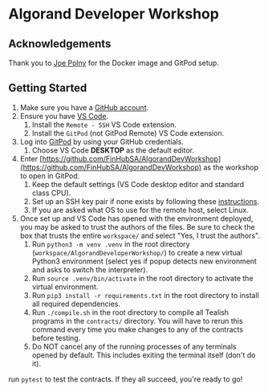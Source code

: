 # Algorand Developer Workshop

## Acknowledgements
Thank you to [Joe Polny](https://github.com/joe-p) for the Docker image and GitPod setup.

## Getting Started
1. Make sure you have a [GitHub account](https://github.com/join).
1. Ensure you have [VS Code](https://code.visualstudio.com/).
    1. Install the `Remote - SSH` VS Code extension.
    1. Install the `GitPod` (not GitPod Remote) VS Code extension.
1. Log into [GitPod](https://www.gitpod.io/) by using your GitHub credentials.
    1. Choose VS Code **DESKTOP** as the default editor.
1. Enter [https://github.com/FinHubSA/AlgorandDevWorkshop](https://github.com/FinHubSA/AlgorandDevWorkshop) as the workshop to open in GitPod.
    1. Keep the default settings (VS Code desktop editor and standard class CPU).
    1. Set up an SSH key pair if none exists by following these [instructions](https://www.gitpod.io/docs/configure/user-settings/ssh#create-an-ssh-key).
    1. If you are asked what OS to use for the remote host, select Linux.
1. Once set up and VS Code has opened with the environment deployed, you may be asked to trust the authors of the files. Be sure to check the box that trusts the entire `workspace/` and select "Yes, I trust the authors".
    1. Run `python3 -m venv .venv` in the root directory (`workspace/AlgorandDeveloperWorkshop/`) to create a new virtual Python3 environment (select yes if popup detects new environment and asks to switch the interpreter).
    1. Run `source .venv/bin/activate` in the root directory to activate the virtual environment.
    1. Run `pip3 install -r requirements.txt` in the root directory to install all required dependencies.
    1. Run `./compile.sh` in the root directory to compile all Tealish programs in the `contracts/` directory. You will have to rerun this command every time you make changes to any of the contracts before testing.
    2. Do NOT cancel any of the running processes of any terminals opened by default. This includes exiting the terminal itself (don't do it).

run `pytest` to test the contracts. If they all succeed, you're ready to go!